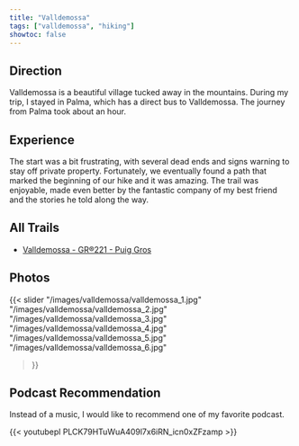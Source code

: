 ```yaml
---
title: "Valldemossa"
tags: ["valldemossa", "hiking"]
showtoc: false
---
```


## Direction

Valldemossa is a beautiful village tucked away in the mountains. During my trip, I stayed in Palma, which has a direct bus to Valldemossa. The journey from Palma took about an hour.

## Experience

The start was a bit frustrating, with several dead ends and signs warning to stay off private property. Fortunately, we eventually found a path that marked the beginning of our hike and it was amazing. The trail was enjoyable, made even better by the fantastic company of my best friend and the stories he told along the way.

## All Trails

* [Valldemossa - GR®221 - Puig Gros](https://www.alltrails.com/trail/spain/mallorca/valldemossa-gr-221-puig-gros)

## Photos

{{< slider
  "/images/valldemossa/valldemossa_1.jpg"
  "/images/valldemossa/valldemossa_2.jpg"
  "/images/valldemossa/valldemossa_3.jpg"
  "/images/valldemossa/valldemossa_4.jpg"
  "/images/valldemossa/valldemossa_5.jpg"
  "/images/valldemossa/valldemossa_6.jpg"
>}}

## Podcast Recommendation

Instead of a music, I would like to recommend one of my favorite podcast.

{{< youtubepl PLCK79HTuWuA409l7x6iRN_icn0xZFzamp >}}